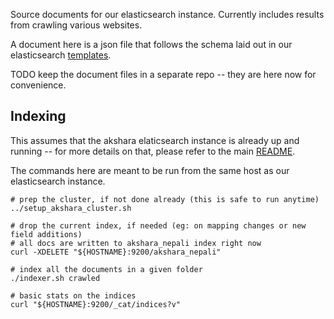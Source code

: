 Source documents for our elasticsearch instance. Currently includes results from crawling various websites.

A document here is a json file that follows the schema laid out in our elasticsearch [templates](../scripts/set_nepali_template.sh).

TODO keep the document files in a separate repo -- they are here now for convenience.

## Indexing

This assumes that the akshara elaticsearch instance is already up and running -- for more details on that, please refer to the main [README](../README.md).

The commands here are meant to be run from the same host as our elasticsearch instance.

```
# prep the cluster, if not done already (this is safe to run anytime)
../setup_akshara_cluster.sh

# drop the current index, if needed (eg: on mapping changes or new field additions)
# all docs are written to akshara_nepali index right now
curl -XDELETE "${HOSTNAME}:9200/akshara_nepali"

# index all the documents in a given folder
./indexer.sh crawled

# basic stats on the indices
curl "${HOSTNAME}:9200/_cat/indices?v"
```
